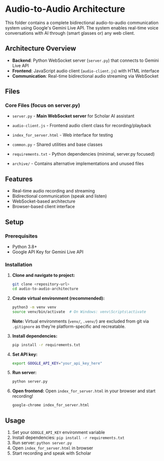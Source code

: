# Audio-to-Audio Architecture

This folder contains a complete bidirectional audio-to-audio communication system using Google's Gemini Live API. The system enables real-time voice conversations with AI through (smart glasses or) any web client.

## Architecture Overview

- **Backend**: Python WebSocket server (`server.py`) that connects to Gemini Live API
- **Frontend**: JavaScript audio client (`audio-client.js`) with HTML interface
- **Communication**: Real-time bidirectional audio streaming via WebSocket

## Files

### Core Files (focus on server.py)
- `server.py` - **Main WebSocket server** for Scholar AI assistant
- `audio-client.js` - Frontend audio client class for recording/playback
- `index_for_server.html` - Web interface for testing
- `common.py` - Shared utilities and base classes
- `requirements.txt` - Python dependencies (minimal, server.py focused)


- `archive/` - Contains alternative implementations and unused files

## Features

- Real-time audio recording and streaming
- Bidirectional communication (speak and listen)
- WebSocket-based architecture
- Browser-based client interface

## Setup

### Prerequisites
- Python 3.8+ 
- Google API Key for Gemini Live API

### Installation

1. **Clone and navigate to project:**
   ```bash
   git clone <repository-url>
   cd audio-to-audio-architecture
   ```

2. **Create virtual environment (recommended):**
   ```bash
   python3 -m venv venv
   source venv/bin/activate  # On Windows: venv\Scripts\activate
   ```
   
   **Note:** Virtual environments (`venv/`, `.venv/`) are excluded from git via `.gitignore` as they're platform-specific and recreatable.

3. **Install dependencies:**
   ```bash
   pip install -r requirements.txt
   ```

4. **Set API key:**
   ```bash
   export GOOGLE_API_KEY="your_api_key_here"
   ```

5. **Run server:**
   ```bash
   python server.py
   ```

6. **Open frontend:**
   Open `index_for_server.html` in your browser and start recording!
    ```bash
   google-chrome index_for_server.html 
   ```


## Usage

1. Set your `GOOGLE_API_KEY` environment variable
2. Install dependencies: `pip install -r requirements.txt`
3. Run server: `python server.py`
4. Open `index_for_server.html` in browser
5. Start recording and speak with Scholar
